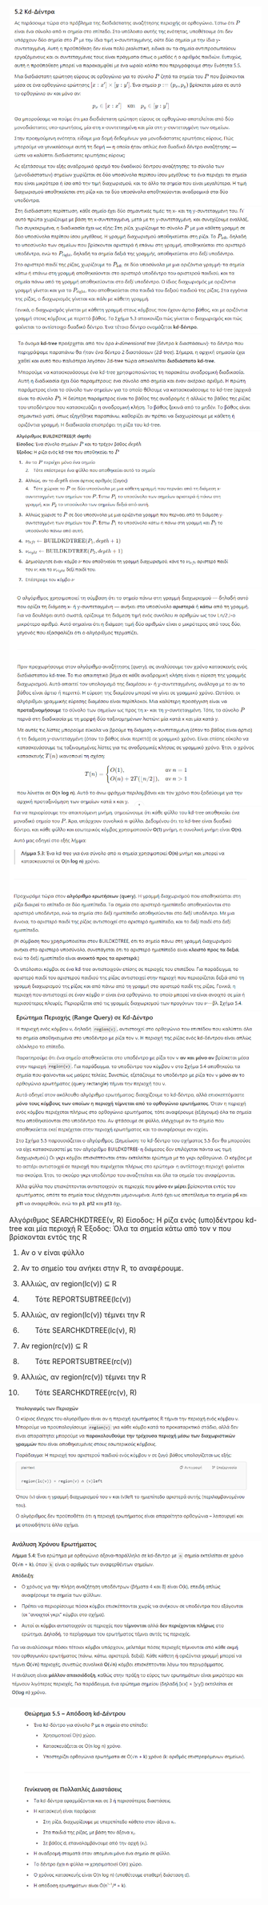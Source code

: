 ![alt text](image.png)   
![alt text](image-1.png)
![alt text](image-2.png)
![alt text](image-3.png)
![alt text](image-4.png)
![alt text](image-5.png)
![alt text](image-6.png)


Αλγόριθμος SEARCHKDTREE(ν, R)
Είσοδος: Η ρίζα ενός (υπο)δέντρου kd-tree και μία περιοχή R
Έξοδος: Όλα τα σημεία κάτω από τον ν που βρίσκονται εντός της R

1. Αν ο ν είναι φύλλο

2. Αν το σημείο του ανήκει στην R, το αναφέρουμε.

3. Αλλιώς, αν region(lc(ν)) ⊆ R

4.   Τότε REPORTSUBTREE(lc(ν))

5. Αλλιώς, αν region(lc(ν)) τέμνει την R

6.   Τότε SEARCHKDTREE(lc(ν), R)

7. Αν region(rc(ν)) ⊆ R

8.   Τότε REPORTSUBTREE(rc(ν))

9. Αλλιώς, αν region(rc(ν)) τέμνει την R

10.   Τότε SEARCHKDTREE(rc(ν), R)


![alt text](image-7.png)

![alt text](image-8.png)

![alt text](image-9.png)